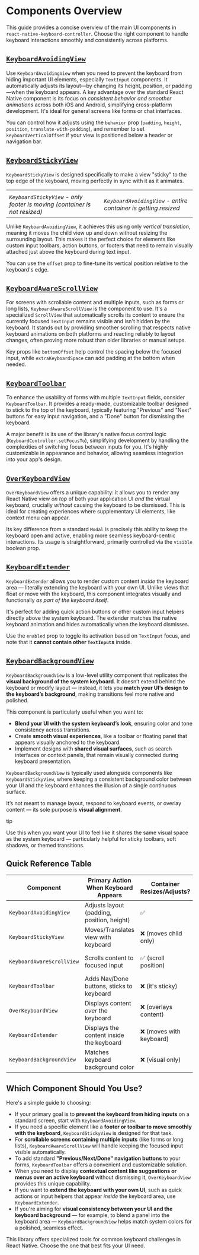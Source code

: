 # Components Overview

This guide provides a concise overview of the main UI components in `react-native-keyboard-controller`. Choose the right component to handle keyboard interactions smoothly and consistently across platforms.

## [`KeyboardAvoidingView`](/react-native-keyboard-controller/pr-preview/pr-1150/docs/api/components/keyboard-avoiding-view.md)[​](/react-native-keyboard-controller/pr-preview/pr-1150/docs/guides/components-overview.md#keyboardavoidingview "Direct link to keyboardavoidingview")

<!-- -->

<!-- -->

<!-- -->

Use `KeyboardAvoidingView` when you need to prevent the keyboard from hiding important UI elements, especially `TextInput` components. It automatically adjusts its layout—by changing its height, position, or padding—when the keyboard appears. A key advantage over the standard React Native component is its focus on *consistent behavior and smoother animations* across both iOS and Android, simplifying cross-platform development. It's ideal for general screens like forms or chat interfaces.

You can control how it adjusts using the `behavior` prop (`padding`, `height`, `position`, `translate-with-padding`), and remember to set `keyboardVerticalOffset` if your view is positioned below a header or navigation bar.

## [`KeyboardStickyView`](/react-native-keyboard-controller/pr-preview/pr-1150/docs/api/components/keyboard-sticky-view.md)[​](/react-native-keyboard-controller/pr-preview/pr-1150/docs/guides/components-overview.md#keyboardstickyview "Direct link to keyboardstickyview")

`KeyboardStickyView` is designed specifically to make a view "sticky" to the top edge of the keyboard, moving perfectly in sync with it as it animates.

<!-- -->

|                                                                           |                                                                |
| ------------------------------------------------------------------------- | -------------------------------------------------------------- |
|                                                                           |                                                                |
| *`KeyboardStickyView` - only footer is moving (container is not resized)* | *`KeyboardAvoidingView` - entire container is getting resized* |

Unlike `KeyboardAvoidingView`, it achieves this using only *vertical translation*, meaning it moves the child view up and down without resizing the surrounding layout. This makes it the perfect choice for elements like custom input toolbars, action buttons, or footers that need to remain visually attached just above the keyboard during text input.

You can use the `offset` prop to fine-tune its vertical position relative to the keyboard's edge.

## [`KeyboardAwareScrollView`](/react-native-keyboard-controller/pr-preview/pr-1150/docs/api/components/keyboard-aware-scroll-view.md)[​](/react-native-keyboard-controller/pr-preview/pr-1150/docs/guides/components-overview.md#keyboardawarescrollview "Direct link to keyboardawarescrollview")

For screens with scrollable content and multiple inputs, such as forms or long lists, `KeyboardAwareScrollView` is the component to use. It's a specialized `ScrollView` that automatically scrolls its content to ensure the currently focused `TextInput` remains visible and isn't hidden by the keyboard. It stands out by providing smoother scrolling that respects native keyboard animations on both platforms and reacting reliably to layout changes, often proving more robust than older libraries or manual setups.

Key props like `bottomOffset` help control the spacing below the focused input, while `extraKeyboardSpace` can add padding at the bottom when needed.

## [`KeyboardToolbar`](/react-native-keyboard-controller/pr-preview/pr-1150/docs/api/components/keyboard-toolbar.md)[​](/react-native-keyboard-controller/pr-preview/pr-1150/docs/guides/components-overview.md#keyboardtoolbar "Direct link to keyboardtoolbar")

To enhance the usability of forms with multiple `TextInput` fields, consider `KeyboardToolbar`. It provides a ready-made, customizable toolbar designed to stick to the top of the keyboard, typically featuring "Previous" and "Next" buttons for easy input navigation, and a "Done" button for dismissing the keyboard.

A major benefit is its use of the library's native focus control logic (`KeyboardController.setFocusTo`), simplifying development by handling the complexities of switching focus between inputs for you. It's highly customizable in appearance and behavior, allowing seamless integration into your app's design.

## [`OverKeyboardView`](/react-native-keyboard-controller/pr-preview/pr-1150/docs/api/views/over-keyboard-view.md)[​](/react-native-keyboard-controller/pr-preview/pr-1150/docs/guides/components-overview.md#overkeyboardview "Direct link to overkeyboardview")

`OverKeyboardView` offers a unique capability: it allows you to render any React Native view *on top* of both your application UI *and* the virtual keyboard, crucially *without* causing the keyboard to be dismissed. This is ideal for creating experiences where supplementary UI elements, like context menu can appear.

Its key difference from a standard `Modal` is precisely this ability to keep the keyboard open and active, enabling more seamless keyboard-centric interactions. Its usage is straightforward, primarily controlled via the `visible` boolean prop.

## [`KeyboardExtender`](/react-native-keyboard-controller/pr-preview/pr-1150/docs/api/views/keyboard-extender.md)[​](/react-native-keyboard-controller/pr-preview/pr-1150/docs/guides/components-overview.md#keyboardextender "Direct link to keyboardextender")

`KeyboardExtender` allows you to render custom content *inside* the keyboard area — literally extending the keyboard with your own UI. Unlike views that float or move with the keyboard, this component integrates visually and functionally *as part of the keyboard itself*.

It's perfect for adding quick action buttons or other custom input helpers directly above the system keyboard. The extender matches the native keyboard animation and hides automatically when the keyboard dismisses.

Use the `enabled` prop to toggle its activation based on `TextInput` focus, and note that it **cannot contain other `TextInput`s** inside.

## [`KeyboardBackgroundView`](/react-native-keyboard-controller/pr-preview/pr-1150/docs/api/views/keyboard-background-view.md)[​](/react-native-keyboard-controller/pr-preview/pr-1150/docs/guides/components-overview.md#keyboardbackgroundview "Direct link to keyboardbackgroundview")

`KeyboardBackgroundView` is a low-level utility component that replicates the **visual background of the system keyboard**. It doesn’t extend behind the keyboard or modify layout — instead, it lets you **match your UI’s design to the keyboard’s background**, making transitions feel more native and polished.

This component is particularly useful when you want to:

* **Blend your UI with the system keyboard’s look**, ensuring color and tone consistency across transitions.
* Create **smooth visual experiences**, like a toolbar or floating panel that appears visually anchored to the keyboard.
* Implement designs with **shared visual surfaces**, such as search interfaces or context panels, that remain visually connected during keyboard presentation.

`KeyboardBackgroundView` is typically used alongside components like `KeyboardStickyView`, where keeping a consistent background color between your UI and the keyboard enhances the illusion of a single continuous surface.

It’s not meant to manage layout, respond to keyboard events, or overlay content — its sole purpose is **visual alignment**.

tip

Use this when you want your UI to feel like it shares the same visual space as the system keyboard — particularly helpful for sticky toolbars, soft shadows, or themed transitions.

## Quick Reference Table[​](/react-native-keyboard-controller/pr-preview/pr-1150/docs/guides/components-overview.md#quick-reference-table "Direct link to Quick Reference Table")

| Component                 | Primary Action When Keyboard Appears       | Container Resizes/Adjusts? | Typical Use Case             | Key Distinction vs. Others                                |
| ------------------------- | ------------------------------------------ | -------------------------- | ---------------------------- | --------------------------------------------------------- |
| `KeyboardAvoidingView`    | Adjusts layout (padding, position, height) | ✅                         | Small Forms, Chat Screens    | Consistent cross-platform avoidance, layout adjustment    |
| `KeyboardStickyView`      | Moves/Translates view with keyboard        | ❌ (moves child only)      | Sticky Footer/Toolbar        | Moves element without resizing layout                     |
| `KeyboardAwareScrollView` | Scrolls content to focused input           | ✅ (scroll position)       | Large Scrollable Forms/Lists | Auto-scrolls within ScrollView, respects native animation |
| `KeyboardToolbar`         | Adds Nav/Done buttons, sticks to keyboard  | ❌ (it's sticky)           | Multi-Input Forms            | Provides UI + native logic for input navigation/dismissal |
| `OverKeyboardView`        | Displays content *over* the keyboard       | ❌ (overlays content)      | Menus, Modals over keyboard  | Keeps keyboard open while showing overlay content         |
| `KeyboardExtender`        | Displays the content inside the keyboard   | ❌ (moves with keyboard)   | Quick actions, shortcuts     | Appears as part of keyboard, matches animation & style    |
| `KeyboardBackgroundView`  | Matches keyboard background color          | ❌ (visual only)           | Visual Blending/Transitions  | Synchronizes color with keyboard for seamless UI effects  |

## Which Component Should You Use?[​](/react-native-keyboard-controller/pr-preview/pr-1150/docs/guides/components-overview.md#which-component-should-you-use "Direct link to Which Component Should You Use?")

Here's a simple guide to choosing:

* If your primary goal is to **prevent the keyboard from hiding inputs** on a standard screen, start with `KeyboardAvoidingView`.
* If you need a specific element like a **footer or toolbar to move smoothly with the keyboard**, `KeyboardStickyView` is designed for that task.
* For **scrollable screens containing multiple inputs** (like forms or long lists), `KeyboardAwareScrollView` will handle keeping the focused input visible automatically.
* To add standard **"Previous/Next/Done" navigation buttons** to your forms, `KeyboardToolbar` offers a convenient and customizable solution.
* When you need to display **contextual content like suggestions or menus over an active keyboard** without dismissing it, `OverKeyboardView` provides this unique capability.
* If you want to **extend the keyboard with your own UI**, such as quick actions or input helpers that appear *inside* the keyboard area, use `KeyboardExtender`.
* If you're aiming for **visual consistency between your UI and the keyboard background** — for example, to blend a panel into the keyboard area — `KeyboardBackgroundView` helps match system colors for a polished, seamless effect.

This library offers specialized tools for common keyboard challenges in React Native. Choose the one that best fits your UI need.

